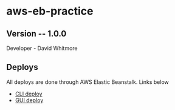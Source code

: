 # aws-eb-practice

## Version -- 1.0.0

Developer - David Whitmore

## Deploys

All deploys are done through AWS Elastic Beanstalk. Links below

- [CLI deploy](http://practice-env.eba-fgcinrvm.us-west-2.elasticbeanstalk.com/)
- [GUI deploy](http://basicexpressserver-env-1.eba-379ekyy3.us-west-2.elasticbeanstalk.com/)
